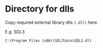 # Directory for dlls

Copy required external library dlls `(.dll)` here.

E.g. SDL3
```
C:\Program Files (x86)\SDL3\bin\SDL3.dll
```

